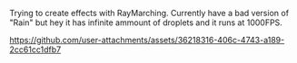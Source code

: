 Trying to create effects with RayMarching.
Currently have a bad version of "Rain" but hey it has infinite ammount of droplets and it runs at 1000FPS.


https://github.com/user-attachments/assets/36218316-406c-4743-a189-2cc61cc1dfb7

